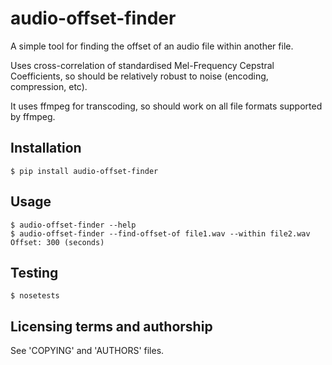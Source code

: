 audio-offset-finder
===================

A simple tool for finding the offset of an audio file within another
file. 

Uses cross-correlation of standardised Mel-Frequency Cepstral Coefficients,
so should be relatively robust to noise (encoding, compression, etc).

It uses ffmpeg for transcoding, so should work on all file formats
supported by ffmpeg.

Installation
------------

    $ pip install audio-offset-finder

Usage
-----

    $ audio-offset-finder --help
    $ audio-offset-finder --find-offset-of file1.wav --within file2.wav
    Offset: 300 (seconds)

Testing
-------

    $ nosetests

Licensing terms and authorship
------------------------------

See 'COPYING' and 'AUTHORS' files.

